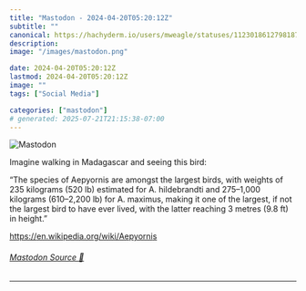 ```yaml
---
title: "Mastodon - 2024-04-20T05:20:12Z"
subtitle: ""
canonical: https://hachyderm.io/users/mweagle/statuses/112301861279818780
description:
image: "/images/mastodon.png"

date: 2024-04-20T05:20:12Z
lastmod: 2024-04-20T05:20:12Z
image: ""
tags: ["Social Media"]

categories: ["mastodon"]
# generated: 2025-07-21T21:15:38-07:00
---
```

![Mastodon](/images/mastodon.png)

<p>Imagine walking in Madagascar and seeing this bird:</p><p>“The species of Aepyornis are amongst the largest birds, with weights of 235 kilograms (520 lb) estimated for A. hildebrandti and 275–1,000 kilograms (610–2,200 lb) for A. maximus, making it one of the largest, if not the largest bird to have ever lived, with the latter reaching 3 metres (9.8 ft) in height.”</p><p><a href="https://en.wikipedia.org/wiki/Aepyornis" target="_blank" rel="nofollow noopener noreferrer" translate="no"><span class="invisible">https://</span><span class="ellipsis">en.wikipedia.org/wiki/Aepyorni</span><span class="invisible">s</span></a></p>


###### [Mastodon Source 🐘](https://hachyderm.io/@mweagle/112301861279818780)

___
